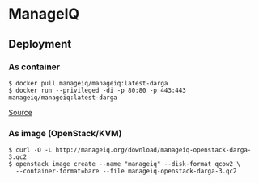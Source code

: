 ManageIQ
========


## Deployment

### As container
```
$ docker pull manageiq/manageiq:latest-darga
$ docker run --privileged -di -p 80:80 -p 443:443 manageiq/manageiq:latest-darga
```

[Source](https://hub.docker.com/r/manageiq/manageiq/)


### As image (OpenStack/KVM)
```
$ curl -O -L http://manageiq.org/download/manageiq-openstack-darga-3.qc2
$ openstack image create --name "manageiq" --disk-format qcow2 \
  --container-format=bare --file manageiq-openstack-darga-3.qc2
```

